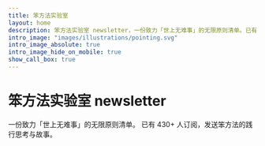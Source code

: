 ```yaml
---
title: 笨方法实验室
layout: home
description: 笨方法实验室 newsletter，一份致力「世上无难事」的无限原则清单。已有 430+ 人订阅，每周一和周四出刊，发送笨方法的践行思考与故事。
intro_image: "images/illustrations/pointing.svg"
intro_image_absolute: true
intro_image_hide_on_mobile: true
show_call_box: true
---
```


# 笨方法实验室 newsletter

一份致力「世上无难事」的无限原则清单。
已有 430+ 人订阅，发送笨方法的践行思考与故事。